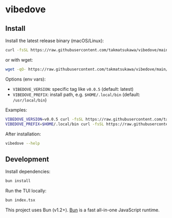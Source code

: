 # vibedove

## Install

Install the latest release binary (macOS/Linux):

```bash
curl -fsSL https://raw.githubusercontent.com/takmatsukawa/vibedove/main/install.sh | bash
```

or with wget:

```bash
wget -qO- https://raw.githubusercontent.com/takmatsukawa/vibedove/main/install.sh | bash
```

Options (env vars):

- `VIBEDOVE_VERSION`: specific tag like `v0.0.5` (default: latest)
- `VIBEDOVE_PREFIX`: install path, e.g. `$HOME/.local/bin` (default: `/usr/local/bin`)

Examples:

```bash
VIBEDOVE_VERSION=v0.0.5 curl -fsSL https://raw.githubusercontent.com/takmatsukawa/vibedove/main/install.sh | bash
VIBEDOVE_PREFIX=$HOME/.local/bin curl -fsSL https://raw.githubusercontent.com/takmatsukawa/vibedove/main/install.sh | bash
```

After installation:

```bash
vibedove --help
```

## Development

Install dependencies:

```bash
bun install
```

Run the TUI locally:

```bash
bun index.tsx
```

This project uses Bun (v1.2+). [Bun](https://bun.sh) is a fast all-in-one JavaScript runtime.
